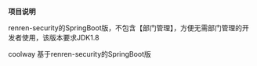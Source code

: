 **项目说明** 

renren-security的SpringBoot版，不包含【部门管理】，方便无需部门管理的开发者使用，该版本要求JDK1.8

coolway 基于renren-security的SpringBoot版 
